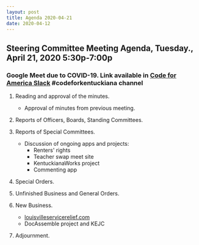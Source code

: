 ```yaml
---
layout: post
title: Agenda 2020-04-21
date: 2020-04-12
---
```


## Steering Committee Meeting Agenda, Tuesday., April 21, 2020 5:30p-7:00p

### Google Meet due to COVID-19. Link available in [Code for America Slack](http://slack.codeforamerica.org) #codeforkentuckiana channel

1. Reading and approval of the minutes.

    * Approval of minutes from previous meeting.

1. Reports of Officers, Boards, Standing Committees.

1. Reports of Special Committees.

    * Discussion of ongoing apps and projects:
        * Renters' rights
        * Teacher swap meet site
        * KentuckianaWorks project
        * Commenting app
  
1. Special Orders.

1. Unfinished Business and General Orders.

1. New Business.

    * [louisvilleservicerelief.com](https://louisvilleservicerelief.com)
    * DocAssemble project and KEJC
  
1. Adjournment.
